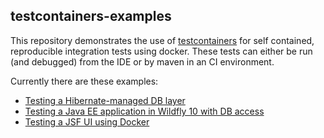 ## testcontainers-examples

This repository demonstrates the use of [testcontainers](https://github.com/testcontainers/testcontainers-java) for self contained, reproducible integration tests using docker.
These tests can either be run (and debugged) from the IDE or by maven in an CI environment.


Currently there are these examples:

- [Testing a Hibernate-managed DB layer](https://github.com/kaiwinter/testcontainers-examples/tree/master/hibernate)
- [Testing a Java EE application in Wildfly 10 with DB access](https://github.com/kaiwinter/testcontainers-examples/tree/master/wildfly-mariadb)
- [Testing a JSF UI using Docker](https://github.com/kaiwinter/testcontainers-examples/tree/master/jsf)